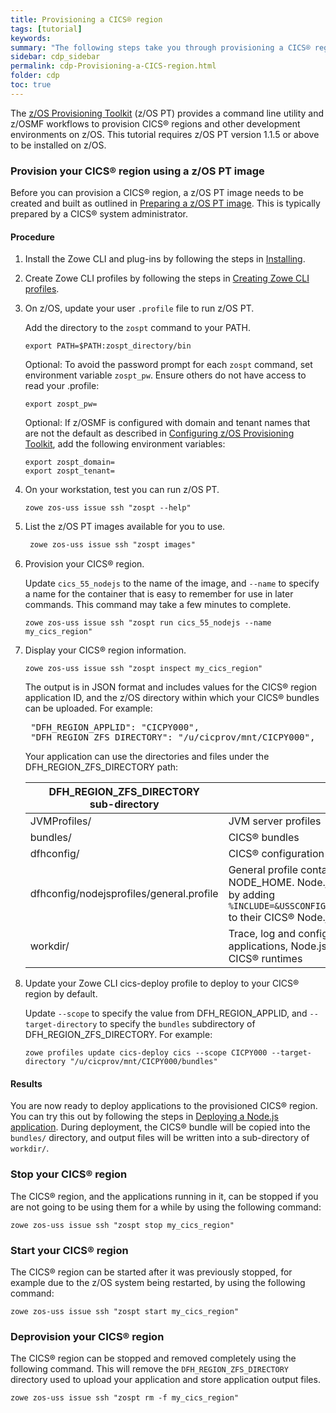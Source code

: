 ```yaml
---
title: Provisioning a CICS® region
tags: [tutorial]
keywords:
summary: "The following steps take you through provisioning a CICS® region from a z/OS Provisioning Toolkit image. You can then deploy and test applications using the CICS® region."
sidebar: cdp_sidebar
permalink: cdp-Provisioning-a-CICS-region.html
folder: cdp
toc: true
---
```


The [z/OS Provisioning Toolkit](https://developer.ibm.com/mainframe/products/zospt/) (z/OS PT) provides a command line utility and z/OSMF workflows to provision CICS® regions and other development environments on z/OS. This tutorial requires z/OS PT version 1.1.5 or above to be installed on z/OS.

### Provision your CICS® region using a z/OS PT image

Before you can provision a CICS® region, a z/OS PT image needs to be created and built as outlined in [Preparing a z/OS PT image](cdp-Preparing-a-zOS-PT-image). This is typically prepared by a CICS® system administrator.

#### Procedure

1. Install the Zowe CLI and plug-ins by following the steps in [Installing](cdp-Installing).

2. Create Zowe CLI profiles by following the steps in [Creating Zowe CLI profiles](cdp-Creating-Zowe-CLI-profiles).

3. On z/OS, update your user `.profile` file to run z/OS PT.

   Add the directory to the `zospt` command to your PATH.

   ```properties
   export PATH=$PATH:zospt_directory/bin
   ```

   Optional: To avoid the password prompt for each `zospt` command, set environment variable `zospt_pw`. Ensure others do not have access to read your .profile:

   ```properties
   export zospt_pw=
   ```

   Optional: If z/OSMF is configured with domain and tenant names that are not the default as described in [Configuring z/OS Provisioning Toolkit](https://www.ibm.com/support/knowledgecenter/en/SSXH44E_1.0.0/zospt/zospt-configuring.html), add the following environment variables:

   ```properties
   export zospt_domain=
   export zospt_tenant=
   ```

4. On your workstation, test you can run z/OS PT.

   ```console
   zowe zos-uss issue ssh "zospt --help"
   ```

5. List the z/OS PT images available for you to use.

   ```tex
    zowe zos-uss issue ssh "zospt images"
   ```

6. Provision your CICS® region.

   Update `cics_55_nodejs` to the name of the image, and `--name` to specify a name for the container that is easy to remember for use in later commands. This command may take a few minutes to complete.

   ```console
   zowe zos-uss issue ssh "zospt run cics_55_nodejs --name my_cics_region"
   ```

7. Display your CICS® region information.

   ```console
   zowe zos-uss issue ssh "zospt inspect my_cics_region"
   ```

   The output is in JSON format and includes values for the CICS® region application ID, and the z/OS directory within which your CICS® bundles can be uploaded. For example:

   <pre class="messageText">
    "DFH_REGION_APPLID": "CICPY000",
    "DFH_REGION_ZFS_DIRECTORY": "/u/cicprov/mnt/CICPY000",</pre>

    Your application can use the directories and files under the DFH_REGION_ZFS_DIRECTORY path:

   | DFH_REGION_ZFS_DIRECTORY<br>sub-directory | Usage |
   | --- | -- |
   | JVMProfiles/ | JVM server profiles |
   | bundles/ | CICS® bundles |
   | dfhconfig/ | CICS® configuration files |
   | dfhconfig/nodejsprofiles/general.profile | General profile containing values for WORK_DIR and NODE_HOME. Node.js application should include this by adding `%INCLUDE=&USSCONFIG;/nodejsprofiles/general.profile` to their CICS® Node.js application profile |
   | workdir/ | Trace, log and configuration files create by applications, Node.js runtimes, Java runtimes, and CICS® runtimes |

8. Update your Zowe CLI cics-deploy profile to deploy to your CICS® region by default.

   Update `--scope` to specify the value from DFH_REGION_APPLID, and `--target-directory` to specify the `bundles` subdirectory of DFH_REGION_ZFS_DIRECTORY. For example:

   ```console
   zowe profiles update cics-deploy cics --scope CICPY000 --target-directory "/u/cicprov/mnt/CICPY000/bundles"
   ```

#### Results

You are now ready to deploy applications to the provisioned CICS® region. You can try this out by following the steps in [Deploying a Node.js application](cdp-Deploying-a-Nodejs-application). During deployment, the CICS® bundle will be copied into the `bundles/` directory, and output files will be written into a sub-directory of `workdir/`.

### Stop your CICS® region

The CICS® region, and the applications running in it, can be stopped if you are not going to be using them for a while by using the following command:

```console
zowe zos-uss issue ssh "zospt stop my_cics_region"
```

### Start your CICS® region

The CICS® region can be started after it was previously stopped, for example due to the z/OS system being restarted, by using the following command:

```console
zowe zos-uss issue ssh "zospt start my_cics_region"
```

### Deprovision your CICS® region

The CICS® region can be stopped and removed completely using the following command. This will remove the `DFH_REGION_ZFS_DIRECTORY` directory used to upload your application and store application output files.

```console
zowe zos-uss issue ssh "zospt rm -f my_cics_region"
```
